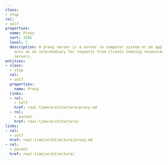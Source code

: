 ```yaml
---
class:
- stop
rel:
- self
properties:
  name: Proxy
  sort: 3291
  level: 2
  description: A proxy server is a server (a computer system or an application) that
    acts as an intermediary for requests from clients seeking resources from other
    servers.
entities:
- class:
  - stop
  rel:
  - self
  properties:
    name: Proxy
  links:
  - rel:
    - self
    href: real-time/architecture/proxy.md
  - rel:
    - parent
    href: real-time/architecture/
links:
- rel:
  - self
  href: real-time/architecture/proxy.md
- rel:
  - parent
  href: real-time/architecture/
...
```

